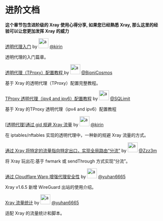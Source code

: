 # 进阶文档

**这个章节包含进阶级的 Xray 使用心得分享, 如果您已经熟悉 Xray, 那么这里的经验可以让您更加发挥 Xray 的威力**

[透明代理入门](./transparent_proxy/transparent_proxy.md) by <img src="https://avatars2.githubusercontent.com/u/57820613?s=32" width="32" height="32" alt="a"/> [@kirin](https://github.com/kirin10000)

透明代理的入门篇章。

[透明代理（TProxy）配置教程 ](./tproxy.md) by <img src="https://avatars2.githubusercontent.com/u/41363844?s=32" width="32" height="32" alt="a"/> [@BioniCosmos](https://github.com/BioniCosmos)

基于 Xray 的透明代理（TProxy）配置完整教程。

[TProxy 透明代理（ipv4 and ipv6）配置教程](./tproxy_ipv4_and_ipv6.md) by <img src="https://avatars.githubusercontent.com/u/110686480?s=40&v=4" width="32" height="32" alt="a"/> [@SQLimit](https://github.com/SQLimit)

基于 Xray 的TProxy 透明代理（ipv4 and ipv6）配置教程

[[透明代理]通过 gid 规避 Xray 流量](./iptables_gid.md) by <img src="https://avatars2.githubusercontent.com/u/57820613?s=32" width="32" height="32" alt="a"/> [@kirin](https://github.com/kirin10000)

在 iptables/nftables 实现的透明代理中，一种新的规避 Xray 流量的方式。

[通过 Xray 将特定的流量指向特定出口，实现全局路由“分流”](./redirect.md) by <img src="https://avatars.githubusercontent.com/u/28607089?s=32" width="32" height="32" alt="a"/> [@Zzz3m](https://github.com/Zzz3m)

将 Xray 玩出花:基于 fwmark 或 sendThrough 方式实现“分流”。

[通过 Cloudflare Warp 增强代理安全性](./warp.md) by <img src="https://avatars.githubusercontent.com/u/1588741?s=32" width="32" height="32" alt="a"/> [@yuhan6665](https://github.com/yuhan6665)

Xray v1.6.5 新增 WireGuard 出站的使用介绍。

[Xray 流量统计](./traffic_stats.md) by <img src="https://avatars.githubusercontent.com/u/1588741?s=32" width="32" height="32" alt="a"/> [@yuhan6665](https://github.com/yuhan6665)

适配 Xray 的流量统计和脚本。
